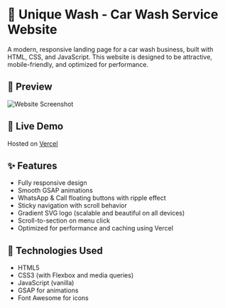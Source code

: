 # 🚗 Unique Wash - Car Wash Service Website

A modern, responsive landing page for a car wash business, built with HTML, CSS, and JavaScript. This website is designed to be attractive, mobile-friendly, and optimized for performance.

## 📸 Preview

![Website Screenshot](assets/images/webpage.png)

## 🔗 Live Demo

Hosted on [Vercel](https://your-vercel-project.vercel.app)  
<!-- Replace with your actual Vercel link -->

## ✨ Features

- Fully responsive design
- Smooth GSAP animations
- WhatsApp & Call floating buttons with ripple effect
- Sticky navigation with scroll behavior
- Gradient SVG logo (scalable and beautiful on all devices)
- Scroll-to-section on menu click
- Optimized for performance and caching using Vercel

## 🚀 Technologies Used

- HTML5
- CSS3 (with Flexbox and media queries)
- JavaScript (vanilla)
- GSAP for animations
- Font Awesome for icons


